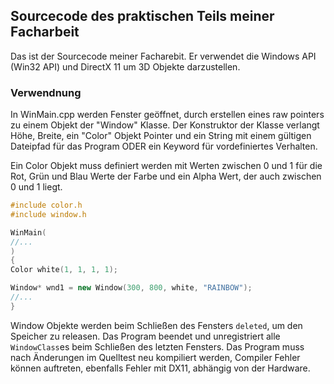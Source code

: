 ## Sourcecode des praktischen Teils meiner Facharbeit
Das ist der Sourcecode meiner Facharebit. Er verwendet die Windows API (Win32 API) und DirectX 11 um 3D Objekte darzustellen.

### Verwendnung
In WinMain.cpp werden Fenster geöffnet, durch erstellen eines raw pointers zu einem Objekt der "Window" Klasse. Der Konstruktor der Klasse verlangt Höhe, Breite, ein "Color" Objekt Pointer und ein String mit einem gültigen Dateipfad für das Program ODER ein Keyword für vordefiniertes Verhalten.

Ein Color Objekt muss definiert werden mit Werten zwischen 0 und 1 für die Rot, Grün und Blau Werte der Farbe und ein Alpha Wert, der auch zwischen 0 und 1 liegt.

```cpp
#include color.h
#include window.h

WinMain(
//...
)
{
Color white(1, 1, 1, 1);

Window* wnd1 = new Window(300, 800, white, "RAINBOW");
//...
}
```

Window Objekte werden beim Schließen des Fensters ```deleted```, um den Speicher zu releasen. Das Program beendet und unregistriert alle ```WindowClass```es beim Schließen des letzten Fensters. Das Program muss nach Änderungen im Quelltest neu kompiliert werden, Compiler Fehler können auftreten, ebenfalls Fehler mit DX11, abhängig von der Hardware.
